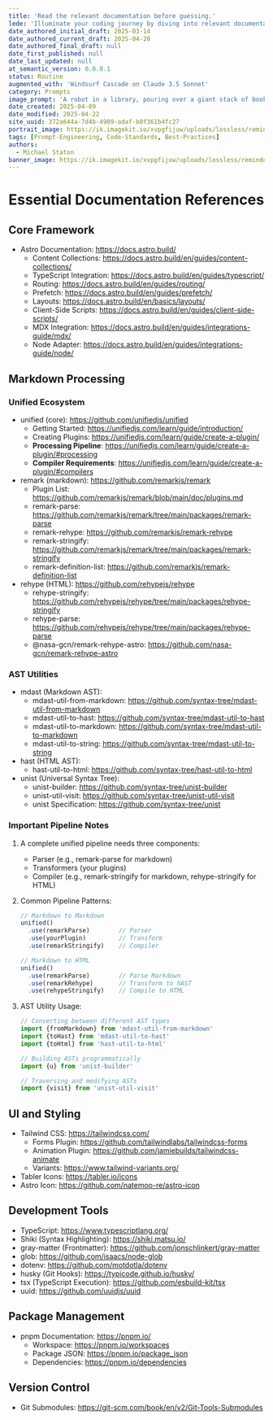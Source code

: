 ```yaml
---
title: 'Read the relevant documentation before guessing.'
lede: 'Illuminate your coding journey by diving into relevant documentation, and transform assumptions into accurate, well-informed decisions.'
date_authored_initial_draft: 2025-03-14
date_authored_current_draft: 2025-04-20
date_authored_final_draft: null
date_first_published: null
date_last_updated: null
at_semantic_version: 0.0.0.1
status: Routine
augmented_with: 'Windsurf Cascade on Claude 3.5 Sonnet'
category: Prompts
image_prompt: 'A robot in a library, pouring over a giant stack of books, surrounded by glowing documentation and reference icons—symbolizing careful research before coding.'
date_created: 2025-04-09
date_modified: 2025-04-22
site_uuid: 372a644a-7d4b-4909-adaf-b0f361b4fc27
portrait_image: https://ik.imagekit.io/xvpgfijuw/uploads/lossless/reminders/2025-05-05_portrait_image_Read-Relevant-Documentation-before-major-edits_cb61d1d5-cdd3-4470-a5ff-28809c7ac2a7_F9_D5TmrB.webp
tags: [Prompt-Engineering, Code-Standards, Best-Practices]
authors:
  - Michael Staton
banner_image: https://ik.imagekit.io/xvpgfijuw/uploads/lossless/reminders/2025-05-05_banner_image_Read-Relevant-Documentation-before-major-edits_526759f4-57e6-4dff-9250-1c4beab0bb80_U4ysQa1Dq.webp
---
```

# Essential Documentation References

## Core Framework
- Astro Documentation: https://docs.astro.build/
  - Content Collections: https://docs.astro.build/en/guides/content-collections/
  - TypeScript Integration: https://docs.astro.build/en/guides/typescript/
  - Routing: https://docs.astro.build/en/guides/routing/
  - Prefetch: https://docs.astro.build/en/guides/prefetch/
  - Layouts: https://docs.astro.build/en/basics/layouts/
  - Client-Side Scripts: https://docs.astro.build/en/guides/client-side-scripts/
  - MDX Integration: https://docs.astro.build/en/guides/integrations-guide/mdx/
  - Node Adapter: https://docs.astro.build/en/guides/integrations-guide/node/

## Markdown Processing
### Unified Ecosystem
- unified (core): https://github.com/unifiedjs/unified
  - Getting Started: https://unifiedjs.com/learn/guide/introduction/
  - Creating Plugins: https://unifiedjs.com/learn/guide/create-a-plugin/
  - **Processing Pipeline**: https://unifiedjs.com/learn/guide/create-a-plugin/#processing
  - **Compiler Requirements**: https://unifiedjs.com/learn/guide/create-a-plugin/#compilers
- remark (markdown): https://github.com/remarkjs/remark
  - Plugin List: https://github.com/remarkjs/remark/blob/main/doc/plugins.md
  - remark-parse: https://github.com/remarkjs/remark/tree/main/packages/remark-parse
  - remark-rehype: https://github.com/remarkjs/remark-rehype
  - remark-stringify: https://github.com/remarkjs/remark/tree/main/packages/remark-stringify
  - remark-definition-list: https://github.com/remarkjs/remark-definition-list
- rehype (HTML): https://github.com/rehypejs/rehype
  - rehype-stringify: https://github.com/rehypejs/rehype/tree/main/packages/rehype-stringify
  - rehype-parse: https://github.com/rehypejs/rehype/tree/main/packages/rehype-parse
  - @nasa-gcn/remark-rehype-astro: https://github.com/nasa-gcn/remark-rehype-astro

### AST Utilities
- mdast (Markdown AST):
  - mdast-util-from-markdown: https://github.com/syntax-tree/mdast-util-from-markdown
  - mdast-util-to-hast: https://github.com/syntax-tree/mdast-util-to-hast
  - mdast-util-to-markdown: https://github.com/syntax-tree/mdast-util-to-markdown
  - mdast-util-to-string: https://github.com/syntax-tree/mdast-util-to-string
- hast (HTML AST):
  - hast-util-to-html: https://github.com/syntax-tree/hast-util-to-html
- unist (Universal Syntax Tree):
  - unist-builder: https://github.com/syntax-tree/unist-builder
  - unist-util-visit: https://github.com/syntax-tree/unist-util-visit
  - unist Specification: https://github.com/syntax-tree/unist

### Important Pipeline Notes
1. A complete unified pipeline needs three components:
   - Parser (e.g., remark-parse for markdown)
   - Transformers (your plugins)
   - Compiler (e.g., remark-stringify for markdown, rehype-stringify for HTML)

2. Common Pipeline Patterns:
   ```js
   // Markdown to Markdown
   unified()
     .use(remarkParse)        // Parser
     .use(yourPlugin)         // Transform
     .use(remarkStringify)    // Compiler

   // Markdown to HTML
   unified()
     .use(remarkParse)        // Parse Markdown
     .use(remarkRehype)       // Transform to hAST
     .use(rehypeStringify)    // Compile to HTML
   ```

3. AST Utility Usage:
   ```js
   // Converting between different AST types
   import {fromMarkdown} from 'mdast-util-from-markdown'
   import {toHast} from 'mdast-util-to-hast'
   import {toHtml} from 'hast-util-to-html'

   // Building ASTs programmatically
   import {u} from 'unist-builder'
   
   // Traversing and modifying ASTs
   import {visit} from 'unist-util-visit'
   ```

## UI and Styling
- Tailwind CSS: https://tailwindcss.com/
  - Forms Plugin: https://github.com/tailwindlabs/tailwindcss-forms
  - Animation Plugin: https://github.com/jamiebuilds/tailwindcss-animate
  - Variants: https://www.tailwind-variants.org/
- Tabler Icons: https://tabler.io/icons
- Astro Icon: https://github.com/natemoo-re/astro-icon

## Development Tools
- TypeScript: https://www.typescriptlang.org/
- Shiki (Syntax Highlighting): https://shiki.matsu.io/
- gray-matter (Frontmatter): https://github.com/jonschlinkert/gray-matter
- glob: https://github.com/isaacs/node-glob
- dotenv: https://github.com/motdotla/dotenv
- husky (Git Hooks): https://typicode.github.io/husky/
- tsx (TypeScript Execution): https://github.com/esbuild-kit/tsx
- uuid: https://github.com/uuidjs/uuid

## Package Management
- pnpm Documentation: https://pnpm.io/
  - Workspace: https://pnpm.io/workspaces
  - Package JSON: https://pnpm.io/package_json
  - Dependencies: https://pnpm.io/dependencies

## Version Control
- Git Submodules: https://git-scm.com/book/en/v2/Git-Tools-Submodules